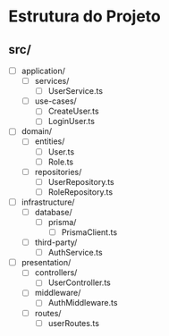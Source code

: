 # Estrutura do Projeto

## src/
- [ ] application/
  - [ ] services/
    - [ ] UserService.ts
  - [ ] use-cases/
    - [ ] CreateUser.ts
    - [ ] LoginUser.ts

- [ ] domain/
  - [ ] entities/
    - [ ] User.ts
    - [ ] Role.ts
  - [ ] repositories/
    - [ ] UserRepository.ts
    - [ ] RoleRepository.ts

- [ ] infrastructure/
  - [ ] database/
    - [ ] prisma/
      - [ ] PrismaClient.ts
  - [ ] third-party/
    - [ ] AuthService.ts

- [ ] presentation/
  - [ ] controllers/
    - [ ] UserController.ts
  - [ ] middleware/
    - [ ] AuthMiddleware.ts
  - [ ] routes/
    - [ ] userRoutes.ts
